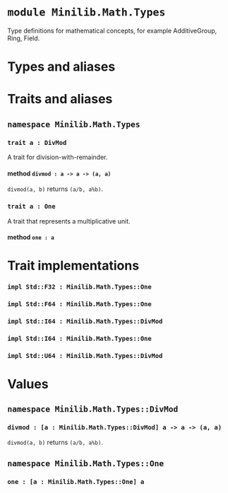 # `module Minilib.Math.Types`

Type definitions for mathematical concepts, for example AdditiveGroup, Ring, Field.

# Types and aliases

# Traits and aliases

## `namespace Minilib.Math.Types`

### `trait a : DivMod`

A trait for division-with-remainder.

#### method `divmod : a -> a -> (a, a)`

`divmod(a, b)` returns `(a/b, a%b)`.

### `trait a : One`

A trait that represents a multiplicative unit.

#### method `one : a`

# Trait implementations

### `impl Std::F32 : Minilib.Math.Types::One`

### `impl Std::F64 : Minilib.Math.Types::One`

### `impl Std::I64 : Minilib.Math.Types::DivMod`

### `impl Std::I64 : Minilib.Math.Types::One`

### `impl Std::U64 : Minilib.Math.Types::DivMod`

# Values

## `namespace Minilib.Math.Types::DivMod`

### `divmod : [a : Minilib.Math.Types::DivMod] a -> a -> (a, a)`

`divmod(a, b)` returns `(a/b, a%b)`.

## `namespace Minilib.Math.Types::One`

### `one : [a : Minilib.Math.Types::One] a`
